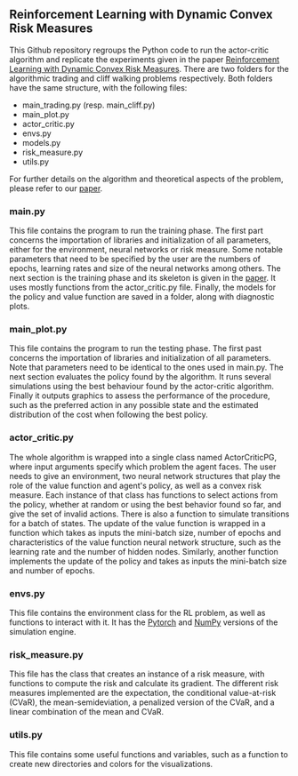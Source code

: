 ## Reinforcement Learning with Dynamic Convex Risk Measures

This Github repository regroups the Python code to run the actor-critic algorithm and replicate the experiments given in the paper [Reinforcement Learning with Dynamic Convex Risk Measures](https://anthonycoache.ca/). There are two folders for the algorithmic trading and cliff walking problems respectively. Both folders have the same structure, with the following files: 

* main_trading.py (resp. main_cliff.py)
* main_plot.py
* actor_critic.py
* envs.py
* models.py
* risk_measure.py
* utils.py

For further details on the algorithm and theoretical aspects of the problem, please refer to our [paper](https://anthonycoache.ca/).

### main.py

This file contains the program to run the training phase. The first part concerns the importation of libraries and initialization of all parameters, either for the environment, neural networks or risk measure. Some notable parameters that need to be specified by the user are the numbers of epochs, learning rates and size of the neural networks among others. The next section is the training phase and its skeleton is given in the [paper](https://anthonycoache.ca/). It uses mostly functions from the actor_critic.py file. Finally, the models for the policy and value function are saved in a folder, along with diagnostic plots.

### main_plot.py

This file contains the program to run the testing phase. The first past concerns the importation of libraries and initialization of all parameters. Note that parameters need to be identical to the ones used in main.py. The next section evaluates the policy found by the algorithm. It runs several simulations using the best behaviour found by the actor-critic algorithm. Finally it outputs graphics to assess the performance of the procedure, such as the preferred action in any possible state and the estimated distribution of the cost when following the best policy.

### actor_critic.py

The whole algorithm is wrapped into a single class named ActorCriticPG, where input arguments specify which problem the agent faces. The user needs to give an environment, two neural network structures that play the role of the value function and agent's policy, as well as a convex risk measure. Each instance of that class has functions to select actions from the policy, whether at random or using the best behavior found so far, and give the set of invalid actions. There is also a function to simulate transitions for a batch of states. The update of the value function is wrapped in a function which takes as inputs the mini-batch size, number of epochs and characteristics of the value function neural network structure, such as the learning rate and the number of hidden nodes. Similarly, another function implements the update of the policy and takes as inputs the mini-batch size and number of epochs.

### envs.py

This file contains the environment class for the RL problem, as well as functions to interact with it. It has the [Pytorch](https://pytorch.org/) and [NumPy](https://numpy.org/) versions of the simulation engine. 

### risk_measure.py

This file has the class that creates an instance of a risk measure, with functions to compute the risk and calculate its gradient. The different risk measures implemented are the expectation, the conditional value-at-risk (CVaR), the mean-semideviation, a penalized version of the CVaR, and a linear combination of the mean and CVaR.

### utils.py

This file contains some useful functions and variables, such as a function to create new directories and colors for the visualizations.